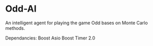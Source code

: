 Odd-AI
======

An intelligent agent for playing the game Odd bases on Monte Carlo methods. 

Dependancies:
  Boost Asio
  Boost Timer 2.0

